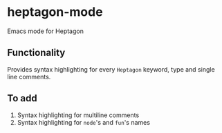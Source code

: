 # heptagon-mode
Emacs mode for Heptagon

## Functionality
Provides syntax highlighting for every `Heptagon` keyword, type and single line
comments.

## To add
1. Syntax highlighting for multiline comments
2. Syntax highlighting for `node`'s and `fun`'s names

